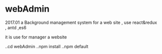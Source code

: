 # webAdmin
2017.01 a Background management system for a web site , use react&amp;redux , antd ,es6

it is use for manager a website 

  ..cd webAdmin
  ..npm install 
  ..npm default
  
  
  
